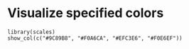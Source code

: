 # Visualize specified colors
```
library(scales)
show_col(c("#9C89B8", "#F0A6CA", "#EFC3E6", "#F0E6EF"))
```

